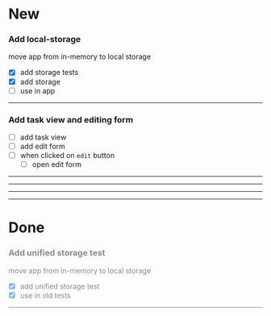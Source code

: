 # New

### Add local-storage
move app from in-memory to local storage
  - [x] add storage tests
  - [x] add storage
  - [ ] use in app
--------------

### Add task view and editing form
  - [ ] add task view
  - [ ] add edit form
  - [ ] when clicked on `edit` button
    - [ ] open edit form
--------------

-------------------------------------
-------------------------------------
-------------------------------------

# Done

<style>
    #done ~ * {
        opacity: 0.5;
    }
</style>

### Add unified storage test
move app from in-memory to local storage
  - [x] add unified storage test
  - [x] use in old tests
--------------

